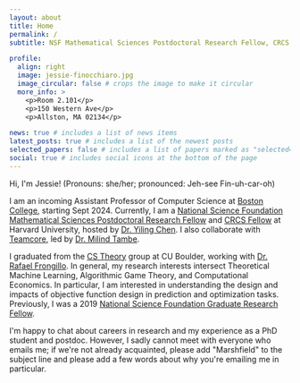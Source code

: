 ```yaml
---
layout: about
title: Home
permalink: /
subtitle: NSF Mathematical Sciences Postdoctoral Research Fellow, CRCS Fellow

profile:
  align: right
  image: jessie-finocchiaro.jpg
  image_circular: false # crops the image to make it circular
  more_info: >
    <p>Room 2.101</p>
    <p>150 Western Ave</p>
    <p>Allston, MA 02134</p>

news: true # includes a list of news items
latest_posts: true # includes a list of the newest posts
selected_papers: false # includes a list of papers marked as "selected={true}"
social: true # includes social icons at the bottom of the page
---
```



Hi, I'm Jessie! (Pronouns: she/her; pronounced: Jeh-see Fin-uh-car-oh)

I am an incoming Assistant Professor of Computer Science at [Boston College](https://www.bc.edu), starting Sept 2024.
Currently, I am a [National Science Foundation Mathematical Sciences Postdoctoral Research Fellow](https://nsf.gov/awardsearch/showAward?AWD_ID=2202898&HistoricalAwards=false) and [CRCS Fellow](https://crcs.seas.harvard.edu/) at Harvard University, hosted by [Dr. Yiling Chen](https://yiling.seas.harvard.edu/). I also collaborate with [Teamcore](https://teamcore.seas.harvard.edu/), led by [Dr. Milind Tambe](https://teamcore.seas.harvard.edu/tambe).

I graduated from the [CS Theory](https://www.colorado.edu/cs-theory/) group at CU Boulder, working with [Dr. Rafael Frongillo](http://www.cs.colorado.edu/~raf/).  In general, my research interests intersect Theoretical Machine Learning, Algorithmic Game Theory, and Computational Economics.  In particular, I am interested in understanding the design and impacts of objective function design in prediction and optimization tasks.  Previously, I was a 2019 [National Science Foundation Graduate Research Fellow](https://www.research.gov/grfp/AwardeeList.do?method=loadAwardeeList). 

I'm happy to chat about careers in research and my experience as a PhD student and postdoc. However, I sadly cannot meet with everyone who emails me; if we're not already acquainted, please add "Marshfield" to the subject line and please add a few words about why you're emailing me in particular. 


